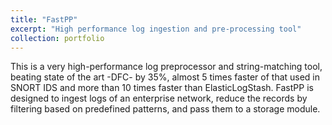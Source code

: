 ```yaml
---
title: "FastPP"
excerpt: "High performance log ingestion and pre-processing tool"
collection: portfolio
---
```


This is a very high-performance log preprocessor and string-matching tool, beating state of the art -DFC- by 35$\%$, almost 5 times faster of that used in SNORT IDS and more than 10 times faster than ElasticLogStash. FastPP is designed to ingest logs of an enterprise network, reduce the records by filtering based on predefined patterns, and pass them to a storage module.
